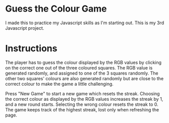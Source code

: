 # Guess the Colour Game
I made this to practice my Javascript skills as I'm starting out. This is my 3rd Javascript project.

# Instructions
The player has to guess the colour displayed by the RGB values by clicking on the correct one out of the three coloured squares. The RGB value is generated randomly, and assigned to one of the 3 squares randomly. The other two squares' colours are also generated randomly but are close to the correct colour to make the game a little challenging.

Press "New Game" to start a new game which resets the streak. Choosing the correct colour as displayed by the RGB values increases the streak by 1, and a new round starts. Selecting the wrong colour resets the streak to 0. The game keeps track of the highest streak, lost only when refreshing the page. 